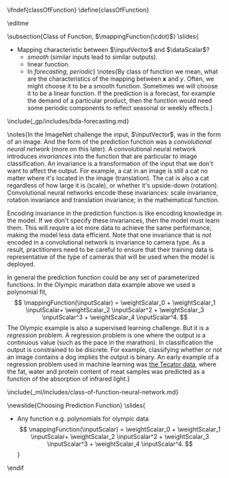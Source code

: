 \ifndef{classOfFunction}
\define{classOfFunction}

\editme

\subsection{Class of Function, $\mappingFunction(\cdot)$}
\slides{
* Mapping characteristic between $\inputVector$ and $\dataScalar$?
  * *smooth* (similar inputs lead to similar outputs).
  * linear function.
  * In *forecasting*,  *periodic*}
\notes{By class of function we mean, what are the characteristics of the mapping between $\mathbf{x}$ and $y$. Often, we might choose it to be a smooth function. Sometimes we will choose it to be a linear function. If the prediction is a forecast, for example the demand of a particular product, then the function would need some periodic components to reflect seasonal or weekly effects.}

\include{_gp/includes/bda-forecasting.md}

\notes{In the ImageNet challenge the input, $\inputVector$, was in the form of an image. And the form of the prediction function was a *convolutional neural network* (more on this later). A convolutional neural network introduces *invariances* into the function that are particular to image classification. An invariance is a transformation of the input that we don't want to affect the output. For example, a cat in an image is still a cat no matter where it's located in the image (translation). The cat is also a cat regardless of how large it is (scale), or whether it's upside-down (rotation). Convolutional neural networks encode these invariances: scale invariance, rotation invariance and translation invariance; in the mathematical function. 

Encoding invariance in the prediction function is like encoding knowledge in the model. If we don't specify these invariances, then the model must learn them. This will require a lot more data to achieve the same performance, making the model less data efficient. Note that one invariance that is *not* encoded in a convolutional network is invariance to camera type. As a result, practitioners need to be careful to ensure that their training data is representative of the type of cameras that will be used when the model is deployed. 

In general the prediction function could be any set of parameterized functions. In the Olympic marathon data example above we used a polynomial fit,
$$
\mappingFunction(\inputScalar) = \weightScalar_0 + \weightScalar_1 \inputScalar+ \weightScalar_2 \inputScalar^2 + \weightScalar_3 \inputScalar^3 + \weightScalar_4 \inputScalar^4.
$$
The Olympic example is also a supervised learning challenge. But it is a *regression* problem. A regression problem is one where the output is a continuous value (such as the pace in the marathon). In classification the output is constrained to be discrete. For example, classifying whether or not an image contains a dog implies the output is binary. An early example of a regression problem used in machine learning was [the Tecator data](http://lib.stat.cmu.edu/datasets/tecator), where the fat, water and protein content of meat samples was predicted as a function of the absorption of infrared light.}

\include{_ml/includes/class-of-function-neural-network.md}

\newslide{Choosing Prediction Function}
\slides{
* Any function e.g. polynomials for olympic data
$$
\mappingFunction(\inputScalar) = \weightScalar_0 + \weightScalar_1 \inputScalar+ \weightScalar_2 \inputScalar^2 + \weightScalar_3 \inputScalar^3 + \weightScalar_4 \inputScalar^4.
$$
}


\endif

